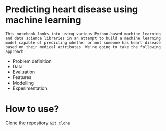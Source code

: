 # Predicting heart disease using machine learning

`This notebook looks into using various Python-based machine learning and data science libraries in an attempt to build a machine learning model capable of predicting whether or not someone has heart disease based on their medical attributes.
We're going to take the following approach:`

- Problem definition
- Data
- Evaluation
- Features
- Modelling
- Experimentation

# How to use? 
Clone the repository
`Git clone `
